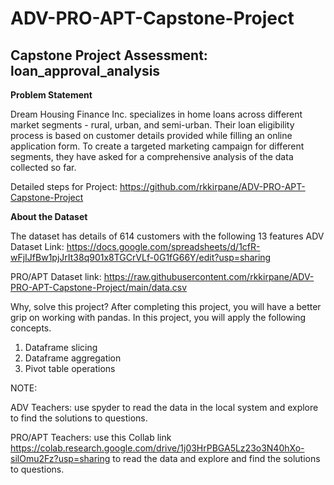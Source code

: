 # ADV-PRO-APT-Capstone-Project

## Capstone Project Assessment: loan_approval_analysis


**Problem Statement**

Dream Housing Finance Inc. specializes in home loans across different market segments - rural, urban, and semi-urban. Their loan eligibility process is based on customer details provided while filling an online application form. To create a targeted marketing campaign for different segments, they have asked for a comprehensive analysis of the data collected so far. 

Detailed steps for Project: https://github.com/rkkirpane/ADV-PRO-APT-Capstone-Project


**About the Dataset** 

The dataset has details of 614 customers with the following 13 features
ADV Dataset Link: https://docs.google.com/spreadsheets/d/1cfR-wFjIJfBw1pjJrIt38q901x8TGCrVLf-0G1fG66Y/edit?usp=sharing

PRO/APT Dataset link: https://raw.githubusercontent.com/rkkirpane/ADV-PRO-APT-Capstone-Project/main/data.csv

Why, solve this project? After completing this project, you will have a better grip on working with pandas. In this project, you will apply the following concepts.
1. Dataframe slicing 
2. Dataframe aggregation
3. Pivot table operations  

NOTE: 

ADV Teachers: use spyder to read the data in the local system and explore to find the solutions to questions.

PRO/APT Teachers: use this Collab link https://colab.research.google.com/drive/1j03HrPBGA5Lz23o3N40hXo-silOmu2Fz?usp=sharing  to read the data and explore and find the solutions to questions.
